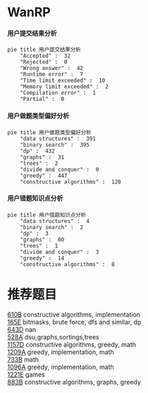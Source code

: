 # WanRP

<!-- tabs:start -->



#### **用户提交结果分析**

```mermaid
pie title 用户提交结果分析
    "Accepted" :  32
    "Rejected" :  0
    "Wrong answer" :  42
    "Runtime error" :  7
    "Time limit exceeded" :  10
    "Memory limit exceeded" :  2
    "Compilation error" :  1
    "Partial" :  0
```

#### **用户做题类型偏好分析**

```mermaid
pie title 用户做题类型偏好分析
    "data structures" :  391
    "binary search" :  395
    "dp" :  432
    "graphs" :  31
    "trees" :  2
    "divide and conquer" :  0
    "greedy" :  447
    "constructive algorithms" :  120
```
#### **用户错题知识点分析**

```mermaid
pie title 用户错题知识点分析
    "data structures" :  4
    "binary search" :  2
    "dp" :  3
    "graphs" :  00
    "trees" :  1
    "divide and conquer" :  3
    "greedy" :  14
    "constructive algorithms" :  8
```



<!-- tabs:end -->
# 推荐题目
[610B](https://codeforces.com/contest/610/problem/B)		constructive algorithms,
                        implementation		  
[165E](https://codeforces.com/contest/165/problem/E)		bitmasks,
                        brute force,
                        dfs and similar,
                        dp		  
[643D](https://codeforces.com/contest/643/problem/D)		nan		  
[528A](https://codeforces.com/contest/528/problem/A)		dsu,graphs,sortings,trees		  
[1157D](https://codeforces.com/contest/1157/problem/D)		constructive algorithms,
                        greedy,
                        math		  
[1209A](https://codeforces.com/contest/1209/problem/A)		greedy,
                        implementation,
                        math		  
[733B](https://codeforces.com/contest/733/problem/B)		math		  
[1096A](https://codeforces.com/contest/1096/problem/A)		greedy,
                        implementation,
                        math		  
[1221E](https://codeforces.com/contest/1221/problem/E)		games		  
[883B](https://codeforces.com/contest/883/problem/B)		constructive algorithms,
                        graphs,
                        greedy		  
